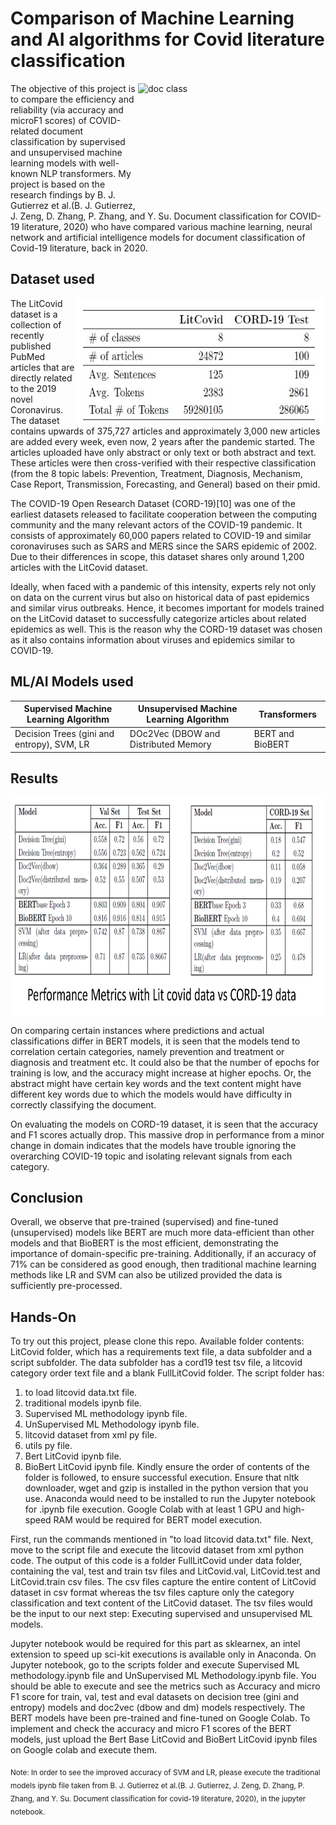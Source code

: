 # Comparison of Machine Learning and AI algorithms for Covid literature classification
<img align="right" alt="doc class" width="300" height="200" src="https://www.todaysoftmag.com/images/articles/tsm64/a41.jpg">
The objective of this project is to compare the efficiency and reliability (via accuracy and microF1 scores) of COVID-related document classification by supervised and unsupervised machine learning models with well-known NLP transformers. My project is based on the research findings by B. J. Gutierrez et al.(B. J. Gutierrez, J. Zeng, D. Zhang, P. Zhang, and Y. Su. Document classification for COVID-19 literature, 2020) who have compared various machine learning, neural network and artificial intelligence models for document classification of Covid-19 literature, back in 2020.

## Dataset used
<img align="right" alt="dataset" width="400" height="200" src="https://github.com/SayanaVrgs/Comparison_of_Machine_Learning_and_AI_algorithms_for_Covid_literature_classification/blob/master/dataset.jpg">
The LitCovid dataset is a collection of recently published PubMed articles that are directly related to the 2019 novel Coronavirus. The dataset contains upwards of 375,727 articles and approximately 3,000 new articles are added every week, even now, 2 years after the pandemic started. The articles uploaded have only abstract or only text or both abstract and text. These articles were then cross-verified with their respective classification (from the 8 topic labels: Prevention, Treatment, Diagnosis, Mechanism, Case Report, Transmission, Forecasting, and General) based on their pmid.

The COVID-19 Open Research Dataset (CORD-19)[10] was one of the earliest datasets released to facilitate cooperation between the computing community and the many relevant actors of the COVID-19 pandemic. It consists of approximately 60,000 papers related to COVID-19 and similar coronaviruses such as SARS and MERS since the SARS epidemic of 2002. Due to their differences in scope, this dataset shares only around 1,200 articles with the LitCovid dataset. 

Ideally, when faced with a pandemic of this intensity, experts rely not only on data on the current virus but also on historical data of past epidemics and similar virus outbreaks. Hence, it becomes important for models trained on the LitCovid dataset to successfully categorize articles about related epidemics as well. This is the reason why the CORD-19 dataset was chosen as it also contains information about viruses and epidemics similar to COVID-19.

## ML/AI Models used
| Supervised Machine Learning Algorithm  | Unsupervised Machine Learning Algorithm | Transformers |
| ------------- | ------------- | ------------- |
| Decision Trees (gini and entropy), SVM, LR  | DOc2Vec (DBOW and Distributed Memory | BERT and BioBERT |

## Results
<img align="center" alt="result" width="600" height="350" src="https://github.com/SayanaVrgs/Comparison_of_Machine_Learning_and_AI_algorithms_for_Covid_literature_classification/blob/master/data2.png">

On comparing certain instances where predictions and actual classifications differ in BERT models, it is seen that the models tend to correlation certain categories, namely prevention and treatment or diagnosis and treatment etc. It could also be that the number of epochs for training is low, and the accuracy might increase at higher epochs. Or, the abstract might have certain key words and the text content might have different key words due to which the models would have difficulty in correctly classifying the document.

On evaluating the models on CORD-19 dataset, it is seen that the accuracy and F1 scores actually drop. This massive drop in performance from a minor change in domain indicates that the models have trouble ignoring the overarching COVID-19 topic and isolating relevant signals from each category.

## Conclusion
Overall, we observe that pre-trained (supervised) and fine-tuned (unsupervised) models like BERT are much more data-efficient than other models and that BioBERT is the most efficient, demonstrating the importance of domain-specific pre-training. Additionally, if an accuracy of 71% can be considered as good enough, then traditional machine learning methods like LR and SVM can also be utilized provided the data is sufficiently pre-processed.

## Hands-On
To try out this project, please clone this repo. Available folder contents: LitCovid folder, which has a requirements text file, a data
subfolder and a script subfolder.
The data subfolder has a cord19 test tsv file, a litcovid category order text file and a blank FullLitCovid folder. 
The script folder has:
1. to load litcovid data.txt file.
2. traditional models ipynb file.
3. Supervised ML methodology ipynb file.
4. UnSupervised ML Methodology ipynb file.
5. litcovid dataset from xml py file.
6. utils py file.
7. Bert LitCovid ipynb file.
8. BioBert LitCovid ipynb file.
Kindly ensure the order of contents of the folder is followed, to ensure successful execution. Ensure that nltk downloader, wget and gzip is installed in the python version that you use. Anaconda would need to be installed to run the Jupyter notebook for .ipynb file execution. Google Colab with at least 1 GPU and high-speed RAM would be required for BERT model execution.

First, run the commands mentioned in "to load litcovid data.txt" file. Next, move to the script file and execute the litcovid dataset from xml python code.
The output of this code is a folder FullLitCovid under data folder, containing the val, test and train tsv files and LitCovid.val, LitCovid.test and LitCovid.train csv files. The csv files capture the entire content of LitCovid dataset in csv format whereas the tsv files capture only the category classification and text content of the LitCovid dataset. The tsv files would be the input to our next step: Executing supervised and unsupervised ML models.

Jupyter notebook would be required for this part as sklearnex, an intel extension to speed up sci-kit executions is available only in Anaconda. On Jupyter notebook, go to the scripts folder and execute Supervised ML methodology.ipynb file and UnSupervised ML Methodology.ipynb file. You should be able to execute and see the metrics such as Accuracy and micro F1 score for train, val, test and eval datasets on decision tree (gini and entropy) models and doc2vec (dbow and dm) models respectively. The BERT models have been pre-trained and fine-tuned on Google Colab. To implement and check the accuracy and micro F1 scores of the BERT models, just upload the Bert Base LitCovid and BioBert LitCovid ipynb files on Google colab and execute them.

<sub>Note: In order to see the improved accuracy of SVM and LR, please execute the traditional models ipynb file taken from B. J. Gutierrez et al.(B. J. Gutierrez, J. Zeng, D. Zhang, P. Zhang, and Y. Su. Document classification for covid-19 literature, 2020), in the jupyter notebook.</sub>
